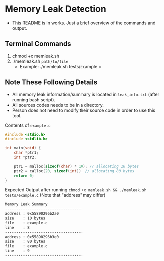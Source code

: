 # Memory Leak Detection
- This README is in works. Just a brief overview of the commands and output.

## Terminal Commands
1. chmod +x memleak.sh
2. ./memleak.sh `path/to/file`
   - Example: ./memleak.sh tests/example.c

## Note These Following Details
- All memory leak information/summary is located in `leak_info.txt` (after running bash script).
- All sources codes needs to be in a directory.
- Person does not need to modify their source code in order to use this tool.

Contents of `example.c`
```c
#include <stdio.h>
#include <stdlib.h>

int main(void) {
    char *ptr1; 
    int *ptr2; 

    ptr1 = malloc(sizeof(char) * 10); // allocating 10 bytes        
    ptr2 = calloc(20, sizeof(int)); // allocating 80 bytes 
    return 0;
}
```

Expected Output after running `chmod +x memleak.sh && ./memleak.sh tests/example.c` (Note that "address" may differ)
```txt
Memory Leak Summary
-----------------------------------
address : 0x55890296b2a0
size    : 10 bytes
file    : example.c
line    : 8
-----------------------------------
address : 0x55890296b3e0
size    : 80 bytes
file    : example.c
line    : 9
-----------------------------------
```


